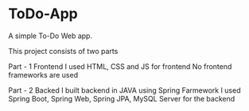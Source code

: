 # ToDo-App
A simple To-Do Web app.

This project consists of two parts


Part - 1  Frontend
I used HTML, CSS and JS for frontend
No frontend frameworks are used

Part - 2  Backed
I built backend in JAVA using Spring Farmework
I used Spring Boot, Spring Web, Spring JPA, MySQL Server for the backend
